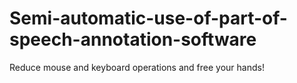 # Semi-automatic-use-of-part-of-speech-annotation-software
Reduce mouse and keyboard operations and free your hands!
